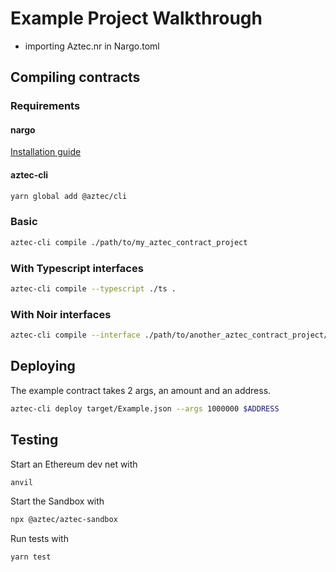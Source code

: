 # Example Project Walkthrough

- importing Aztec.nr in Nargo.toml

## Compiling contracts

### Requirements

#### nargo

[Installation guide](https://noir-lang.org/getting_started/nargo_installation#installation)

#### aztec-cli

```bash
yarn global add @aztec/cli
```

### Basic

```bash
aztec-cli compile ./path/to/my_aztec_contract_project
```

### With Typescript interfaces

```bash
aztec-cli compile --typescript ./ts .
```

### With Noir interfaces

```bash
aztec-cli compile --interface ./path/to/another_aztec_contract_project/src ./path/to/my_aztec_contract_project
```

## Deploying

The example contract takes 2 args, an amount and an address.

```bash
aztec-cli deploy target/Example.json --args 1000000 $ADDRESS
```

## Testing

Start an Ethereum dev net with

```bash
anvil
```

Start the Sandbox with

```bash
npx @aztec/aztec-sandbox
```

Run tests with

```bash
yarn test
```

